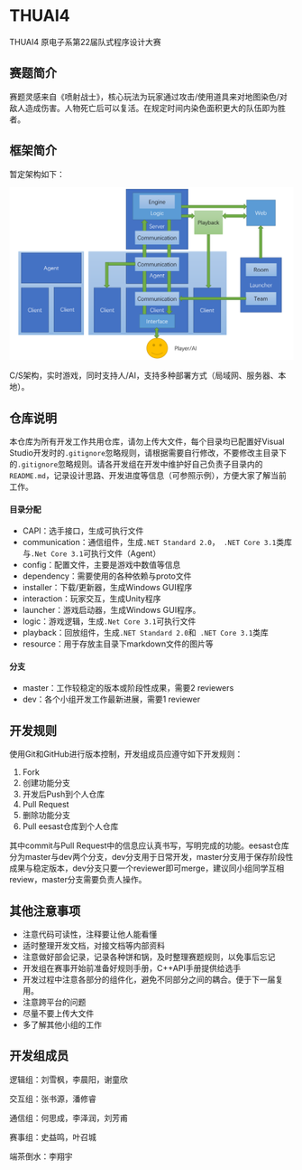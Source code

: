 # THUAI4
THUAI4 原电子系第22届队式程序设计大赛

## 赛题简介

赛题灵感来自《喷射战士》，核心玩法为玩家通过攻击/使用道具来对地图染色/对敌人造成伤害。人物死亡后可以复活。在规定时间内染色面积更大的队伍即为胜者。

## 框架简介

暂定架构如下：

![](./resource/Architecture.png)

C/S架构，实时游戏，同时支持人/AI，支持多种部署方式（局域网、服务器、本地）。

## 仓库说明

本仓库为所有开发工作共用仓库，请勿上传大文件，每个目录均已配置好Visual Studio开发时的`.gitignore`忽略规则，请根据需要自行修改，不要修改主目录下的`.gitignore`忽略规则。请各开发组在开发中维护好自己负责子目录内的`README.md`，记录设计思路、开发进度等信息（可参照示例），方便大家了解当前工作。

#### 目录分配

- CAPI：选手接口，生成可执行文件
- communication：通信组件，生成`.NET Standard 2.0`，` .NET Core 3.1`类库与`.Net Core 3.1`可执行文件（Agent）
- config：配置文件，主要是游戏中数值等信息
- dependency：需要使用的各种依赖与proto文件
- installer：下载/更新器，生成Windows GUI程序
- interaction：玩家交互，生成Unity程序
- launcher：游戏启动器，生成Windows GUI程序。
- logic：游戏逻辑，生成`.Net Core 3.1`可执行文件
- playback：回放组件，生成`.NET Standard 2.0`和` .NET Core 3.1`类库
- resource：用于存放主目录下markdown文件的图片等

#### 分支

- master：工作较稳定的版本或阶段性成果，需要2 reviewers
- dev：各个小组开发工作最新进展，需要1 reviewer

## 开发规则

使用Git和GitHub进行版本控制，开发组成员应遵守如下开发规则：

1. Fork
2. 创建功能分支
3. 开发后Push到个人仓库
4. Pull Request
5. 删除功能分支
6. Pull eesast仓库到个人仓库

其中commit与Pull Request中的信息应认真书写，写明完成的功能。eesast仓库分为master与dev两个分支，dev分支用于日常开发，master分支用于保存阶段性成果与稳定版本，dev分支只要一个reviewer即可merge，建议同小组同学互相review，master分支需要负责人操作。

## 其他注意事项
- 注意代码可读性，注释要让他人能看懂
- 适时整理开发文档，对接文档等内部资料
- 注意做好部会记录，记录各种饼和锅，及时整理赛题规则，以免事后忘记
- 开发组在赛事开始前准备好规则手册，C++API手册提供给选手
- 开发过程中注意各部分的组件化，避免不同部分之间的耦合。便于下一届复用。
- 注意跨平台的问题
- 尽量不要上传大文件
- 多了解其他小组的工作

## 开发组成员

逻辑组：刘雪枫，李晨阳，谢童欣

交互组：张书源，潘修睿

通信组：何思成，李泽润，刘芳甫

赛事组：史益鸣，叶召城

端茶倒水：李翔宇